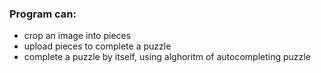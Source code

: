 ### Program can:
+ crop an image into pieces
+ upload pieces to complete a puzzle
+ complete a puzzle by itself, using alghoritm of autocompleting puzzle
